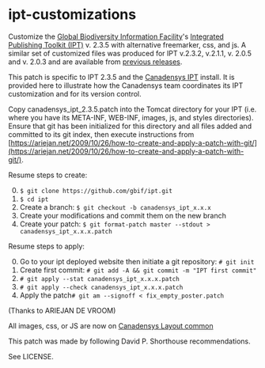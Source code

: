 ipt-customizations
==================

Customize the [Global Biodiversity Information Facility](http://www.gbif.org)'s [Integrated Publishing Toolkit (IPT)](https://github.com/gbif/ipt/releases/tag/ipt-2.3.5) v. 2.3.5 with alternative freemarker, css, and js. A similar set of customized files was produced for IPT v.2.3.2, v.2.1.1, v. 2.0.5 and v. 2.0.3 and are available from [previous releases](https://github.com/Canadensys/ipt-customization/releases/).

This patch is specific to IPT 2.3.5 and the [Canadensys IPT](http://data.canadensys.net/ipt/) install. It is provided here to illustrate how the Canadensys team coordinates its IPT customization and for its version control.

Copy canadensys_ipt_2.3.5.patch into the Tomcat directory for your IPT (i.e. where you have its META-INF, WEB-INF, images, js, and styles directories). Ensure that git has been initialized for this directory and all files added and committed to its git index, then execute instructions from [https://ariejan.net/2009/10/26/how-to-create-and-apply-a-patch-with-git/](https://ariejan.net/2009/10/26/how-to-create-and-apply-a-patch-with-git/).

Resume steps to create:

0. ``$ git clone https://github.com/gbif/ipt.git``
1. ``$ cd ipt``
2. Create a branch: ``$ git checkout -b canadensys_ipt_x.x.x``
3. Create your modifications and commit them on the new branch
4. Create your patch: ``$ git format-patch master --stdout > canadensys_ipt_x.x.x.patch``

Resume steps to apply:

0. Go to your ipt deployed website then initiate a git repository: ``# git init``
1. Create first commit: ``# git add -A && git commit -m "IPT first commit"``
2. ``# git apply --stat canadensys_ipt_x.x.x.patch``
3. ``# git apply --check canadensys_ipt_x.x.x.patch``
4. Apply the patch``# git am --signoff < fix_empty_poster.patch``

(Thanks to ARIEJAN DE VROOM)

All images, css, or JS are now on [Canadensys Layout common](https://github.com/Canadensys/canadensys-layout)

This patch was made by following David P. Shorthouse recommendations.

See LICENSE.
